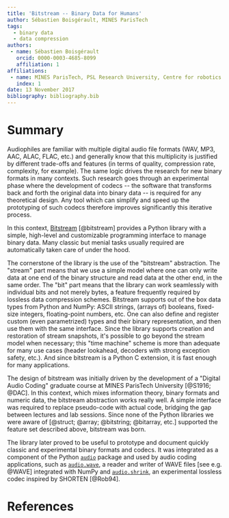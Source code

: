 ```yaml
---
title: 'Bitstream -- Binary Data for Humans'
author: Sébastien Boisgérault, MINES ParisTech
tags:
  - binary data
  - data compression
authors:
 - name: Sébastien Boisgérault
   orcid: 0000-0003-4685-8099
   affiliation: 1
affiliations:
 - name: MINES ParisTech, PSL Research University, Centre for robotics
   index: 1
date: 13 November 2017
bibliography: bibliography.bib
---
```


# Summary

Audiophiles are familiar with multiple digital
audio file formats (WAV, MP3, AAC, ALAC, FLAC, etc.) and generally 
know that this multiplicity is justified by different trade-offs and features
(in terms of quality, compression rate, complexity, for example).
The same logic drives the research for new binary formats
in many contexts.
Such research goes through an experimental phase where the development of
codecs -- the software that transforms back and forth the original data 
into binary data -- is required for any theoretical design.
Any tool which can simplify and speed up the prototyping 
of such codecs therefore improves significantly this iterative process.

In this context, [Bitstream] 
[@bitstream] provides a Python library with a 
simple, high-level and customizable programming interface 
to manage binary data. 
Many classic but menial tasks usually required
are automatically taken care of under the hood.

The cornerstone of the library is the use of the "bitstream" abstraction.
The "stream" part means that we use a simple model where 
one can only write data at one end of the binary structure 
and read data at the other end, in the same order. 
The "bit" part means that the library can work seamlessly 
with individual bits and not merely bytes, a feature frequently
required by lossless data compression schemes. 
Bitstream supports out of the box data types from Python and NumPy: 
ASCII strings, (arrays of) booleans, fixed-size integers, floating-point numbers,
etc.
One can also define and register custom (even parametrized) types and 
their binary representation,
and then use them with the same interface. 
Since the library supports creation and restoration of stream snapshots,
it's possible to go beyond the stream model when necessary;
this "time machine" scheme is more than adequate for many use cases
(header lookahead, decoders with strong exception safety, etc.).
And since bitstream is a Python C extension, it is fast enough for many
applications.

The design of bitstream was initially driven by the development of 
a "Digital Audio Coding" graduate course at MINES ParisTech University
[@S1916; @DAC].
In this context, which mixes information theory, binary formats and numeric data, 
the bitstream abstraction works really well.
A simple interface was required to replace pseudo-code
with actual code, bridging the gap between lectures and lab sessions.
Since none of the Python libraries we were aware of 
[@struct; @array; @bitstring; @bitarray, etc.] supported
the feature set described above, bitstream was born.

The library later proved to be useful to prototype and document
quickly classic and experimental binary formats and codecs.
It was integrated as a component of the Python [`audio`] package 
and used by audio coding applications,
such as [`audio.wave`], a reader and writer of WAVE files [see e.g. @WAVE]
integrated with NumPy and [`audio.shrink`], an experimental lossless codec 
inspired by SHORTEN [@Rob94].

[Bitstream]: https://github.com/boisgera/bitstream
[`audio`]: https://pypi.python.org/pypi/audio
[`audio.wave`]: https://github.com/boisgera/audio.wave
[`audio.shrink`]: https://github.com/boisgera/audio.shrink

[struct]: https://docs.python.org/2/library/struct.html
[array]: https://docs.python.org/2/library/array.html
[bitstring]: https://pypi.python.org/pypi/bitstring
[bitarray]: https://pypi.python.org/pypi/bitarray
 
# References

